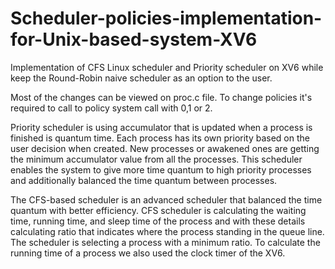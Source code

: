 ﻿# Scheduler-policies-implementation-for-Unix-based-system-XV6
 
Implementation of CFS Linux scheduler and Priority scheduler on XV6 while keep the Round-Robin naive scheduler as an option to the user.

Most of the changes can be viewed  on proc.c file. To change policies it's required to call to policy system call with 0,1 or 2.

Priority scheduler is using accumulator that is updated when a process is finished is quantum time. Each process has its own priority based on the user decision when created. New processes or awakened ones are getting the minimum accumulator value from all the processes.
This scheduler enables the system to give more time quantum to high priority processes and additionally balanced the time quantum between processes.

The CFS-based scheduler is an advanced scheduler that balanced the time quantum with better efficiency. CFS scheduler is calculating the waiting time, running time, and sleep time of the process and with these details calculating ratio that indicates where the process standing in the queue line. The scheduler is selecting a process with a minimum ratio. To calculate the running time of a process we also used the clock timer of the XV6.
